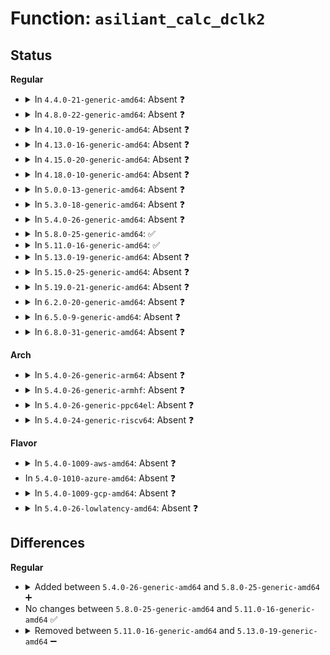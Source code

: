 # Function: <code>asiliant_calc_dclk2</code>

## Status
<b>Regular</b>
<ul>
<li>
<details>
<summary>In <code>4.4.0-21-generic-amd64</code>: Absent ❓</summary>

```json
{
  "name": "asiliant_calc_dclk2",
  "collision_type": "Unique Static",
  "inline_type": "Full",
  "funcs": [
    {
      "addr": 18446744071583524918,
      "name": "asiliant_calc_dclk2",
      "external": false,
      "loc": "drivers/video/fbdev/asiliantfb.c:110",
      "file": "drivers/video/fbdev/asiliantfb.c",
      "inline": "not declared, inlined",
      "caller_inline": [
        "drivers/video/fbdev/asiliantfb.c:asiliantfb_set_par"
      ],
      "caller_func": []
    }
  ],
  "symbols": []
}
```
</details>
</li>
<li>
<details>
<summary>In <code>4.8.0-22-generic-amd64</code>: Absent ❓</summary>

```json
{
  "name": "asiliant_calc_dclk2",
  "collision_type": "Unique Static",
  "inline_type": "Full",
  "funcs": [
    {
      "addr": 18446744071583845750,
      "name": "asiliant_calc_dclk2",
      "external": false,
      "loc": "drivers/video/fbdev/asiliantfb.c:110",
      "file": "drivers/video/fbdev/asiliantfb.c",
      "inline": "not declared, inlined",
      "caller_inline": [
        "drivers/video/fbdev/asiliantfb.c:asiliantfb_set_par"
      ],
      "caller_func": []
    }
  ],
  "symbols": []
}
```
</details>
</li>
<li>
<details>
<summary>In <code>4.10.0-19-generic-amd64</code>: Absent ❓</summary>

```json
{
  "name": "asiliant_calc_dclk2",
  "collision_type": "Unique Static",
  "inline_type": "Full",
  "funcs": [
    {
      "addr": 18446744071583984998,
      "name": "asiliant_calc_dclk2",
      "external": false,
      "loc": "drivers/video/fbdev/asiliantfb.c:110",
      "file": "drivers/video/fbdev/asiliantfb.c",
      "inline": "not declared, inlined",
      "caller_inline": [
        "drivers/video/fbdev/asiliantfb.c:asiliantfb_set_par"
      ],
      "caller_func": []
    }
  ],
  "symbols": []
}
```
</details>
</li>
<li>
<details>
<summary>In <code>4.13.0-16-generic-amd64</code>: Absent ❓</summary>

```json
{
  "name": "asiliant_calc_dclk2",
  "collision_type": "Unique Static",
  "inline_type": "Full",
  "funcs": [
    {
      "addr": 18446744071584033190,
      "name": "asiliant_calc_dclk2",
      "external": false,
      "loc": "drivers/video/fbdev/asiliantfb.c:110",
      "file": "drivers/video/fbdev/asiliantfb.c",
      "inline": "not declared, inlined",
      "caller_inline": [
        "drivers/video/fbdev/asiliantfb.c:asiliantfb_set_par"
      ],
      "caller_func": []
    }
  ],
  "symbols": []
}
```
</details>
</li>
<li>
<details>
<summary>In <code>4.15.0-20-generic-amd64</code>: Absent ❓</summary>

```json
{
  "name": "asiliant_calc_dclk2",
  "collision_type": "Unique Static",
  "inline_type": "Full",
  "funcs": [
    {
      "addr": 18446744071584297062,
      "name": "asiliant_calc_dclk2",
      "external": false,
      "loc": "drivers/video/fbdev/asiliantfb.c:110",
      "file": "drivers/video/fbdev/asiliantfb.c",
      "inline": "not declared, inlined",
      "caller_inline": [
        "drivers/video/fbdev/asiliantfb.c:asiliantfb_set_par"
      ],
      "caller_func": []
    }
  ],
  "symbols": []
}
```
</details>
</li>
<li>
<details>
<summary>In <code>4.18.0-10-generic-amd64</code>: Absent ❓</summary>

```json
{
  "name": "asiliant_calc_dclk2",
  "collision_type": "Unique Static",
  "inline_type": "Full",
  "funcs": [
    {
      "addr": 18446744071584516917,
      "name": "asiliant_calc_dclk2",
      "external": false,
      "loc": "drivers/video/fbdev/asiliantfb.c:110",
      "file": "drivers/video/fbdev/asiliantfb.c",
      "inline": "not declared, inlined",
      "caller_inline": [
        "drivers/video/fbdev/asiliantfb.c:asiliantfb_set_par"
      ],
      "caller_func": []
    }
  ],
  "symbols": []
}
```
</details>
</li>
<li>
<details>
<summary>In <code>5.0.0-13-generic-amd64</code>: Absent ❓</summary>

```json
{
  "name": "asiliant_calc_dclk2",
  "collision_type": "Unique Static",
  "inline_type": "Full",
  "funcs": [
    {
      "addr": 18446744071584613781,
      "name": "asiliant_calc_dclk2",
      "external": false,
      "loc": "drivers/video/fbdev/asiliantfb.c:110",
      "file": "drivers/video/fbdev/asiliantfb.c",
      "inline": "not declared, inlined",
      "caller_inline": [
        "drivers/video/fbdev/asiliantfb.c:asiliantfb_set_par"
      ],
      "caller_func": []
    }
  ],
  "symbols": []
}
```
</details>
</li>
<li>
<details>
<summary>In <code>5.3.0-18-generic-amd64</code>: Absent ❓</summary>

```json
{
  "name": "asiliant_calc_dclk2",
  "collision_type": "Unique Static",
  "inline_type": "Full",
  "funcs": [
    {
      "addr": 18446744071584813221,
      "name": "asiliant_calc_dclk2",
      "external": false,
      "loc": "drivers/video/fbdev/asiliantfb.c:110",
      "file": "drivers/video/fbdev/asiliantfb.c",
      "inline": "not declared, inlined",
      "caller_inline": [
        "drivers/video/fbdev/asiliantfb.c:asiliantfb_set_par"
      ],
      "caller_func": []
    }
  ],
  "symbols": []
}
```
</details>
</li>
<li>
<details>
<summary>In <code>5.4.0-26-generic-amd64</code>: Absent ❓</summary>

```json
{
  "name": "asiliant_calc_dclk2",
  "collision_type": "Unique Static",
  "inline_type": "Full",
  "funcs": [
    {
      "addr": 18446744071584948261,
      "name": "asiliant_calc_dclk2",
      "external": false,
      "loc": "drivers/video/fbdev/asiliantfb.c:110",
      "file": "drivers/video/fbdev/asiliantfb.c",
      "inline": "not declared, inlined",
      "caller_inline": [
        "drivers/video/fbdev/asiliantfb.c:asiliantfb_set_par"
      ],
      "caller_func": []
    }
  ],
  "symbols": []
}
```
</details>
</li>
<li>
<details>
<summary>In <code>5.8.0-25-generic-amd64</code>: ✅</summary>

```c
void asiliant_calc_dclk2(u32 * ppixclock, u8 * dclk2_m, u8 * dclk2_n, u8 * dclk2_div)
```

```json
{
  "name": "asiliant_calc_dclk2",
  "collision_type": "Unique Static",
  "inline_type": "No",
  "funcs": [
    {
      "addr": 18446744071585641936,
      "name": "asiliant_calc_dclk2",
      "external": false,
      "loc": "drivers/video/fbdev/asiliantfb.c:110",
      "file": "drivers/video/fbdev/asiliantfb.c",
      "inline": "seen, unknown",
      "caller_inline": [],
      "caller_func": [
        "drivers/video/fbdev/asiliantfb.c:asiliantfb_set_par"
      ]
    }
  ],
  "symbols": [
    {
      "addr": 18446744071585641936,
      "name": "asiliant_calc_dclk2",
      "section": ".text",
      "bind": "STB_LOCAL",
      "size": 394
    }
  ]
}
```
</details>
</li>
<li>
<details>
<summary>In <code>5.11.0-16-generic-amd64</code>: ✅</summary>

```c
void asiliant_calc_dclk2(u32 * ppixclock, u8 * dclk2_m, u8 * dclk2_n, u8 * dclk2_div)
```

```json
{
  "name": "asiliant_calc_dclk2",
  "collision_type": "Unique Static",
  "inline_type": "No",
  "funcs": [
    {
      "addr": 18446744071585772976,
      "name": "asiliant_calc_dclk2",
      "external": false,
      "loc": "drivers/video/fbdev/asiliantfb.c:110",
      "file": "drivers/video/fbdev/asiliantfb.c",
      "inline": "seen, unknown",
      "caller_inline": [],
      "caller_func": [
        "drivers/video/fbdev/asiliantfb.c:asiliantfb_set_par"
      ]
    }
  ],
  "symbols": [
    {
      "addr": 18446744071585772976,
      "name": "asiliant_calc_dclk2",
      "section": ".text",
      "bind": "STB_LOCAL",
      "size": 394
    }
  ]
}
```
</details>
</li>
<li>
<details>
<summary>In <code>5.13.0-19-generic-amd64</code>: Absent ❓</summary>

```json
{
  "name": "asiliant_calc_dclk2",
  "collision_type": "Unique Static",
  "inline_type": "Full",
  "funcs": [
    {
      "addr": 18446744071585655141,
      "name": "asiliant_calc_dclk2",
      "external": false,
      "loc": "drivers/video/fbdev/asiliantfb.c:110",
      "file": "drivers/video/fbdev/asiliantfb.c",
      "inline": "not declared, inlined",
      "caller_inline": [
        "drivers/video/fbdev/asiliantfb.c:asiliantfb_set_par"
      ],
      "caller_func": []
    }
  ],
  "symbols": []
}
```
</details>
</li>
<li>
<details>
<summary>In <code>5.15.0-25-generic-amd64</code>: Absent ❓</summary>

```json
{
  "name": "asiliant_calc_dclk2",
  "collision_type": "Unique Static",
  "inline_type": "Full",
  "funcs": [
    {
      "addr": 18446744071586134277,
      "name": "asiliant_calc_dclk2",
      "external": false,
      "loc": "drivers/video/fbdev/asiliantfb.c:110",
      "file": "drivers/video/fbdev/asiliantfb.c",
      "inline": "not declared, inlined",
      "caller_inline": [
        "drivers/video/fbdev/asiliantfb.c:asiliantfb_set_par"
      ],
      "caller_func": []
    }
  ],
  "symbols": []
}
```
</details>
</li>
<li>
<details>
<summary>In <code>5.19.0-21-generic-amd64</code>: Absent ❓</summary>

```json
{
  "name": "asiliant_calc_dclk2",
  "collision_type": "Unique Static",
  "inline_type": "Full",
  "funcs": [
    {
      "addr": 18446744071587365221,
      "name": "asiliant_calc_dclk2",
      "external": false,
      "loc": "drivers/video/fbdev/asiliantfb.c:110",
      "file": "drivers/video/fbdev/asiliantfb.c",
      "inline": "not declared, inlined",
      "caller_inline": [
        "drivers/video/fbdev/asiliantfb.c:asiliantfb_set_par"
      ],
      "caller_func": []
    }
  ],
  "symbols": []
}
```
</details>
</li>
<li>
<details>
<summary>In <code>6.2.0-20-generic-amd64</code>: Absent ❓</summary>

```json
{
  "name": "asiliant_calc_dclk2",
  "collision_type": "Unique Static",
  "inline_type": "Full",
  "funcs": [
    {
      "addr": 18446744071588607573,
      "name": "asiliant_calc_dclk2",
      "external": false,
      "loc": "drivers/video/fbdev/asiliantfb.c:111",
      "file": "drivers/video/fbdev/asiliantfb.c",
      "inline": "not declared, inlined",
      "caller_inline": [
        "drivers/video/fbdev/asiliantfb.c:asiliantfb_set_par"
      ],
      "caller_func": []
    }
  ],
  "symbols": []
}
```
</details>
</li>
<li>
<details>
<summary>In <code>6.5.0-9-generic-amd64</code>: Absent ❓</summary>

```json
{
  "name": "asiliant_calc_dclk2",
  "collision_type": "Unique Static",
  "inline_type": "Full",
  "funcs": [
    {
      "addr": 18446744071588895557,
      "name": "asiliant_calc_dclk2",
      "external": false,
      "loc": "drivers/video/fbdev/asiliantfb.c:111",
      "file": "drivers/video/fbdev/asiliantfb.c",
      "inline": "not declared, inlined",
      "caller_inline": [
        "drivers/video/fbdev/asiliantfb.c:asiliantfb_set_par"
      ],
      "caller_func": []
    }
  ],
  "symbols": []
}
```
</details>
</li>
<li>
<details>
<summary>In <code>6.8.0-31-generic-amd64</code>: Absent ❓</summary>

```json
{
  "name": "asiliant_calc_dclk2",
  "collision_type": "Unique Static",
  "inline_type": "Full",
  "funcs": [
    {
      "addr": 18446744071589200325,
      "name": "asiliant_calc_dclk2",
      "external": false,
      "loc": "drivers/video/fbdev/asiliantfb.c:109",
      "file": "drivers/video/fbdev/asiliantfb.c",
      "inline": "not declared, inlined",
      "caller_inline": [
        "drivers/video/fbdev/asiliantfb.c:asiliantfb_set_par"
      ],
      "caller_func": []
    }
  ],
  "symbols": []
}
```
</details>
</li>
</ul>
<b>Arch</b>
<ul>
<li>
<details>
<summary>In <code>5.4.0-26-generic-arm64</code>: Absent ❓</summary>

```json
{
  "name": "asiliant_calc_dclk2",
  "collision_type": "Unique Static",
  "inline_type": "Full",
  "funcs": [
    {
      "addr": 18446603336497352624,
      "name": "asiliant_calc_dclk2",
      "external": false,
      "loc": "drivers/video/fbdev/asiliantfb.c:110",
      "file": "drivers/video/fbdev/asiliantfb.c",
      "inline": "not declared, inlined",
      "caller_inline": [
        "drivers/video/fbdev/asiliantfb.c:asiliantfb_set_par"
      ],
      "caller_func": []
    }
  ],
  "symbols": []
}
```
</details>
</li>
<li>
<details>
<summary>In <code>5.4.0-26-generic-armhf</code>: Absent ❓</summary>

```json
{
  "name": "asiliant_calc_dclk2",
  "collision_type": "Unique Static",
  "inline_type": "Full",
  "funcs": [
    {
      "addr": 3230530632,
      "name": "asiliant_calc_dclk2",
      "external": false,
      "loc": "drivers/video/fbdev/asiliantfb.c:110",
      "file": "drivers/video/fbdev/asiliantfb.c",
      "inline": "not declared, inlined",
      "caller_inline": [
        "drivers/video/fbdev/asiliantfb.c:asiliantfb_set_par"
      ],
      "caller_func": []
    }
  ],
  "symbols": []
}
```
</details>
</li>
<li>
<details>
<summary>In <code>5.4.0-26-generic-ppc64el</code>: Absent ❓</summary>

```json
{
  "name": "asiliant_calc_dclk2",
  "collision_type": "Unique Static",
  "inline_type": "Full",
  "funcs": [
    {
      "addr": 13835058055291345124,
      "name": "asiliant_calc_dclk2",
      "external": false,
      "loc": "drivers/video/fbdev/asiliantfb.c:110",
      "file": "drivers/video/fbdev/asiliantfb.c",
      "inline": "not declared, inlined",
      "caller_inline": [
        "drivers/video/fbdev/asiliantfb.c:asiliantfb_set_par"
      ],
      "caller_func": []
    }
  ],
  "symbols": []
}
```
</details>
</li>
<li>
<details>
<summary>In <code>5.4.0-24-generic-riscv64</code>: Absent ❓</summary>

```json
{
  "name": "asiliant_calc_dclk2",
  "collision_type": "Unique Static",
  "inline_type": "Full",
  "funcs": [
    {
      "addr": 18446743936275869174,
      "name": "asiliant_calc_dclk2",
      "external": false,
      "loc": "drivers/video/fbdev/asiliantfb.c:110",
      "file": "drivers/video/fbdev/asiliantfb.c",
      "inline": "not declared, inlined",
      "caller_inline": [
        "drivers/video/fbdev/asiliantfb.c:asiliantfb_set_par"
      ],
      "caller_func": []
    }
  ],
  "symbols": []
}
```
</details>
</li>
</ul>
<b>Flavor</b>
<ul>
<li>
<details>
<summary>In <code>5.4.0-1009-aws-amd64</code>: Absent ❓</summary>

```json
{
  "name": "asiliant_calc_dclk2",
  "collision_type": "Unique Static",
  "inline_type": "Full",
  "funcs": [
    {
      "addr": 18446744071584899125,
      "name": "asiliant_calc_dclk2",
      "external": false,
      "loc": "drivers/video/fbdev/asiliantfb.c:110",
      "file": "drivers/video/fbdev/asiliantfb.c",
      "inline": "not declared, inlined",
      "caller_inline": [
        "drivers/video/fbdev/asiliantfb.c:asiliantfb_set_par"
      ],
      "caller_func": []
    }
  ],
  "symbols": []
}
```
</details>
</li>
<li>
In <code>5.4.0-1010-azure-amd64</code>: Absent ❓
</li>
<li>
<details>
<summary>In <code>5.4.0-1009-gcp-amd64</code>: Absent ❓</summary>

```json
{
  "name": "asiliant_calc_dclk2",
  "collision_type": "Unique Static",
  "inline_type": "Full",
  "funcs": [
    {
      "addr": 18446744071584900549,
      "name": "asiliant_calc_dclk2",
      "external": false,
      "loc": "drivers/video/fbdev/asiliantfb.c:110",
      "file": "drivers/video/fbdev/asiliantfb.c",
      "inline": "not declared, inlined",
      "caller_inline": [
        "drivers/video/fbdev/asiliantfb.c:asiliantfb_set_par"
      ],
      "caller_func": []
    }
  ],
  "symbols": []
}
```
</details>
</li>
<li>
<details>
<summary>In <code>5.4.0-26-lowlatency-amd64</code>: Absent ❓</summary>

```json
{
  "name": "asiliant_calc_dclk2",
  "collision_type": "Unique Static",
  "inline_type": "Full",
  "funcs": [
    {
      "addr": 18446744071585005925,
      "name": "asiliant_calc_dclk2",
      "external": false,
      "loc": "drivers/video/fbdev/asiliantfb.c:110",
      "file": "drivers/video/fbdev/asiliantfb.c",
      "inline": "not declared, inlined",
      "caller_inline": [
        "drivers/video/fbdev/asiliantfb.c:asiliantfb_set_par"
      ],
      "caller_func": []
    }
  ],
  "symbols": []
}
```
</details>
</li>
</ul>

## Differences
<b>Regular</b>
<ul>
<li>
<details>
<summary>Added between <code>5.4.0-26-generic-amd64</code> and <code>5.8.0-25-generic-amd64</code> ➕</summary>

```c
void asiliant_calc_dclk2(u32 * ppixclock, u8 * dclk2_m, u8 * dclk2_n, u8 * dclk2_div)
```
</details>
</li>
<li>
No changes between <code>5.8.0-25-generic-amd64</code> and <code>5.11.0-16-generic-amd64</code> ✅
</li>
<li>
<details>
<summary>Removed between <code>5.11.0-16-generic-amd64</code> and <code>5.13.0-19-generic-amd64</code> ➖</summary>

```c
void asiliant_calc_dclk2(u32 * ppixclock, u8 * dclk2_m, u8 * dclk2_n, u8 * dclk2_div)
```
</details>
</li>
</ul>
